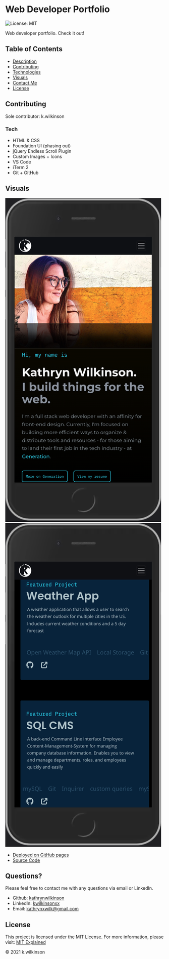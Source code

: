 # Web Developer Portfolio

![License: MIT](https://img.shields.io/badge/License-MIT-success.svg)

Web developer portfolio. Check it out! 

## Table of Contents

- [Description](#web-developer-portfolio)
- [Contributing](#contributing)
- [Technologies](#tech)
- [Visuals](#visuals)
- [Contact Me](#questions)
- [License](#license)

## Contributing

Sole contributor: k.wilkinson

### Tech

- HTML & CSS
- Foundation UI (phasing out)
- jQuery Endless Scroll Plugin
- Custom Images + Icons
- VS Code
- iTerm 2
- Git + GitHub

## Visuals

![screenshot](./assets/images/readme-screenshots/portfolio1-mobile.png)
![screenshot](./assets/images/readme-screenshots/portfolio2-mobile.png)

- [Deployed on GitHub pages](https://kathrynwilkinson.github.io/Portfolio/)
- [Source Code](https://github.com/kathrynwilkinson/Portfolio.git)

## Questions?

Please feel free to contact me with any questions via email or LinkedIn.

- Github: [kathrynwilkinson](https://github.com/kathrynwilkinson)
- LinkedIn: [kwilkinsonxx](https://www.linkedin.com/in/kwilkinsonxx/)
- Email: [kathrynxwilk@gmail.com](kathrynxwilk@gmail.com)

## License

This project is licensed under the MIT License.
For more information, please visit: [MIT Explained](https://choosealicense.com/licenses/mit/)

&copy; 2021 k.wilkinson
